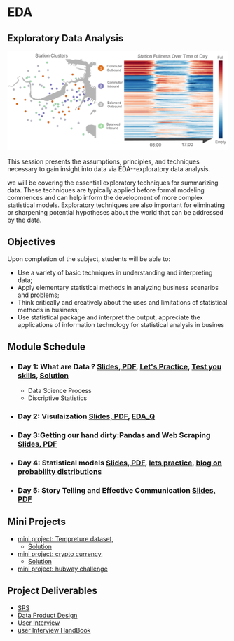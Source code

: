 # EDA
## Exploratory Data Analysis

![EDA](https://github.com/Abdel-Razzak/EDA/blob/master/images/hubwayclustering.png)

This session presents the assumptions, principles, and techniques necessary to gain insight into data via EDA--exploratory data analysis.

we will be covering the essential exploratory techniques for summarizing data. These techniques are typically applied before formal modeling commences and can help inform the development of more complex statistical models. Exploratory techniques are also important for eliminating or sharpening potential hypotheses about the world that can be addressed by the data.

## Objectives

Upon completion of the subject, students will be able to:

* Use a variety of basic techniques in understanding and interpreting data;
* Apply elementary statistical methods in analyzing business scenarios and problems;
* Think critically and creatively about the uses and limitations of statistical methods in business;
* Use statistical package and interpret the output, appreciate the applications of information technology for statistical analysis in busines

## Module Schedule

* ### Day 1: What are Data ? [Slides, PDF](https://github.com/Abdel-Razzak/EDA/blob/master/lectures/Day1.pdf), [Let's Practice](https://github.com/Abdel-Razzak/EDA/blob/master/Labs/swing_states%20lab.ipynb), [Test you skills](https://github.com/Abdel-Razzak/EDA/blob/master/Labs/intro-py.ipynb), [Solution](https://github.com/Abdel-Razzak/EDA/blob/master/Labs/intro_py_solution.ipynb)
  * Data Science Process
  * Discriptive Statistics  
* ### Day 2: Visulaization [Slides, PDF](https://github.com/Abdel-Razzak/EDA/blob/master/lectures/Day%202.pdf), [EDA_Q](https://github.com/Abdel-Razzak/EDA/blob/master/Labs/EDA_Q.ipynb)
* ### Day 3:Getting our hand dirty:Pandas and Web Scraping [Slides, PDF](https://github.com/Abdel-Razzak/EDA/blob/master/lectures/Day3.pdf)
* ### Day 4: Statistical models [Slides, PDF](https://github.com/Abdel-Razzak/EDA/blob/master/lectures/Day4.pdf), [lets practice](https://github.com/Abdel-Razzak/EDA/blob/master/Labs/statistical%20model.ipynb), [blog on probability distributions](https://www.analyticsvidhya.com/blog/2017/09/6-probability-distributions-data-science/)
* ### Day 5:  Story Telling and Effective Communication [Slides, PDF](https://github.com/Abdel-Razzak/EDA/blob/master/lectures/Day5.pdf)

## Mini Projects
* [mini project: Tempreture dataset](https://github.com/Abdel-Razzak/EDA/blob/master/Labs/SEP.ipynb), 
  * [Solution](https://github.com/Abdel-Razzak/EDA/blob/master/Labs/notebook.ipynb)
* [mini project: crypto currency](https://github.com/Abdel-Razzak/EDA/blob/master/Labs/SEPA.ipynb),
  * [Solution](https://github.com/Abdel-Razzak/EDA/blob/master/Labs/notebook_crypto.ipynb)
* [mini project: hubway challenge](https://github.com/Abdel-Razzak/EDA/blob/master/Labs/Lecture1_Notebook.ipynb)

## Project Deliverables 
* [SRS](https://drive.google.com/open?id=12y3tcYWjlKBtFdjT0gRV3wCOFDpu6bU_)
* [Data Product Design](https://towardsdatascience.com/designing-data-products-b6b93edf3d23)
* [User Interview](https://medium.springboard.com/the-art-of-the-user-interview-cf40d1ca62e8)
* [user Interview HandBook](http://projects.iq.harvard.edu/files/harvarduxgroup/files/ux-research-guide-sample-questions-for-user-interviews.pdf)
  

